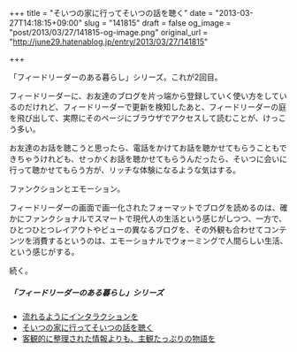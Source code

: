 +++
title = "そいつの家に行ってそいつの話を聴く"
date = "2013-03-27T14:18:15+09:00"
slug = "141815"
draft = false
og_image = "post/2013/03/27/141815-og-image.png"
original_url = "http://june29.hatenablog.jp/entry/2013/03/27/141815"

+++

<p>「フィードリーダーのある暮らし」シリーズ。これが2回目。</p>
<p>フィードリーダーに、お友達のブログを片っ端から登録していく使い方をしているのだけれど、フィードリーダーで更新を検知したあと、フィードリーダーの庭を飛び出して、実際にそのページにブラウザでアクセスして読むことが、けっこう多い。</p>
<p>お友達のお話を聴こうと思ったら、電話をかけてお話を聴かせてもらうこともできちゃうけれども、せっかくお話を聴かせてもらうんだったら、そいつに会いに行って聴かせてもらう方が、リッチな体験になるような気はする。</p>
<p>ファンクションとエモーション。</p>
<p>フィードリーダーの画面で画一化されたフォーマットでブログを読めるのは、確かにファンクショナルでスマートで現代人の生活という感じがしつつ、一方で、ひとつひとつレイアウトやビューの異なるブログを、その外観も合わせてコンテンツを消費するというのは、エモーショナルでウォーミングで人間らしい生活、という感じがする。</p>
<p>続く。</p>

<div class="section">
    <h5>「フィードリーダーのある暮らし」シリーズ</h5>
    
<ul>
<li><a href="http://june29.hatenablog.jp/entry/2013/03/27/141209" title="流れるようにインタラクションを - 29%の純情な感情">流れるようにインタラクションを</a></li>
<li><a href="http://june29.hatenablog.jp/entry/2013/03/27/141815" title="そいつの家に行ってそいつの話を聴く - 29%の純情な感情">そいつの家に行ってそいつの話を聴く</a></li>
<li><a href="http://june29.hatenablog.jp/entry/2013/03/28/160816" title="客観的に整理された情報よりも、主観たっぷりの物語を - 29%の純情な感情">客観的に整理された情報よりも、主観たっぷりの物語を</a></li>
</ul>
</div>